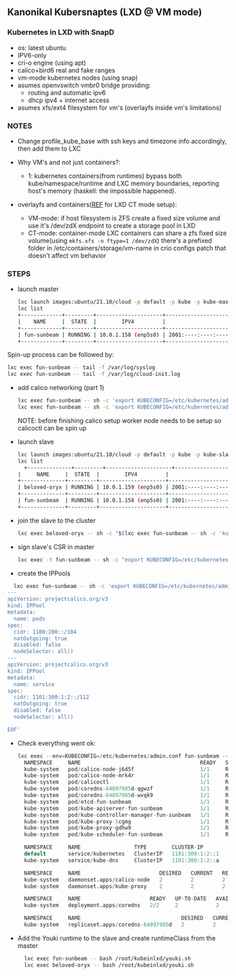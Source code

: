 ## Kanonikal Kubersnaptes (LXD @ VM mode)

### Kubernetes in LXD with SnapD 

* os: latest ubuntu
* IPV6-only
* cri-o engine (using apt)
* calico+bird6 real and fake ranges
* vm-mode kubernetes nodes (using snap)
* asumes openvswitch vmbr0 bridge providing: 
  *  routing and automatic ipv6
  *  dhcp ipv4 + internet access
* asumes xfs/ext4 filesystem for vm's (overlayfs inside vm's limitations)

### NOTES
- Change profile_kube_base with ssh keys and timezone info accordingly, then add them to LXC

- Why VM's and not just containers?:

  - 1: kubernetes containers(from runtimes) bypass both kube/namespace/runtime and LXC memory boundaries, reporting host's memory (haskell: the impossible happened).

- overlayfs and containers([REF](https://www.eclipse.org/che/docs/che-7/installation-guide/installing-che-on-minikube/) for LXD CT mode setup):

  - VM-mode: if host filesystem is ZFS create a fixed size volume and use it's /dev/zdX endpoint to create a storage pool in LXD
  - CT-mode: container-mode LXC containers can share a zfs fixed size volume(using `mkfs.xfs -n ftype=1 /dev/zdX`) there's a prefixed folder in /etc/containers/storage/vm-name in crio configs patch that doesn't affect vm behavior

### STEPS
* launch master
  ```sh
  lxc launch images:ubuntu/21.10/cloud -p default -p kube -p kube-master -p kube-vm --vm
  lxc list
  +-------------+---------+---------------------+--------------------------------------------------+-----------------+-----------+
  |    NAME     |  STATE  |        IPV4         |                      IPV6                        |      TYPE       | SNAPSHOTS |
  +-------------+---------+---------------------+--------------------------------------------------+-----------------+-----------+
  | fun-sunbeam | RUNNING | 10.0.1.158 (enp5s0) | 2001:----:----:----:----:----:----:d9bb (enp5s0) | VIRTUAL-MACHINE | 0         |
  +-------------+---------+---------------------+--------------------------------------------------+-----------------+-----------+
  ```
Spin-up process can be followed by:
```sh
lxc exec fun-sunbeam -- tail -f /var/log/syslog
lxc exec fun-sunbeam -- tail -f /var/log/cloud-init.log
```

* add calico networking (part 1)
  ```sh
  lxc exec fun-sunbeam -- sh -c 'export KUBECONFIG=/etc/kubernetes/admin.conf && snap install --classic kubectl && kubectl apply -f /root/kubeinlxd/calico.yaml'
  lxc exec fun-sunbeam -- sh -c 'export KUBECONFIG=/etc/kubernetes/admin.conf && kubectl apply -f https://docs.projectcalico.org/manifests/calicoctl.yaml'
  ```
  
  NOTE: before finishing calico setup worker node needs to be setup so calicoctl can be spin up
  
* launch slave
  ```sh
  lxc launch images:ubuntu/21.10/cloud -p default -p kube -p kube-slave -p kube-vm --vm
  lxc list
    +--------------+---------+---------------------+------------------------------------------------+-----------------+-----------+
  |     NAME     |  STATE  |        IPV4         |                      IPV6                        |      TYPE       | SNAPSHOTS |
  +--------------+---------+---------------------+--------------------------------------------------+-----------------+-----------+
  | beloved-oryx | RUNNING | 10.0.1.159 (enp5s0) | 2001:----:----:----:----:----:----:91f5 (enp5s0) | VIRTUAL-MACHINE | 0         |
  +--------------+---------+---------------------+--------------------------------------------------+-----------------+-----------+
  | fun-sunbeam  | RUNNING | 10.0.1.158 (enp5s0) | 2001:----:----:----:----:----:----:d9bb (enp5s0) | VIRTUAL-MACHINE | 0         |
  +--------------+---------+---------------------+--------------------------------------------------+-----------------+-----------+

  ```

* join the slave to the cluster
  ```sh
  lxc exec beloved-oryx -- sh -c "$(lxc exec fun-sunbeam -- sh -c 'kubeadm token create --print-join-command')"
  ```

* sign slave's CSR in master 
  ```sh
  lxc exec -t fun-sunbeam -- sh -c "export KUBECONFIG=/etc/kubernetes/admin.conf && kubectl get csr | grep Pending" | awk '{print $1}'| xargs -L1 lxc exec --env=KUBECONFIG=/etc/kubernetes/admin.conf fun-sunbeam -- /snap/bin/kubectl certificate approve
  ```

* create the IPPools
```sh
  lxc exec fun-sunbeam -- sh -c 'export KUBECONFIG=/etc/kubernetes/admin.conf && kubectl exec -ti -n kube-system calicoctl -- /calicoctl create -f - <<EOF
---
apiVersion: projectcalico.org/v3
kind: IPPool
metadata:
  name: pods
spec:
  cidr: 1100:200::/104
  natOutgoing: true
  disabled: false
  nodeSelector: all()
---
apiVersion: projectcalico.org/v3
kind: IPPool
metadata:
  name: service
spec:
  cidr: 1101:300:1:2::/112
  natOutgoing: true
  disabled: false
  nodeSelector: all()

EOF'
```

* Check everything went ok:
  ```verilog
  lxc exec --env=KUBECONFIG=/etc/kubernetes/admin.conf fun-sunbeam -- sh -c 'kubectl get all -Ao wide'
	NAMESPACE     NAME                                      READY   STATUS    RESTARTS      AGE   IP                                      NODE           NOMINATED NODE   READINESS GATES
	kube-system   pod/calico-node-j6d5f                     1/1     Running   0             87m   2001:----:----:----:----:----:----:d9bb   fun-sunbeam    <none>           <none>
	kube-system   pod/calico-node-mrk4r                     1/1     Running   0             64m   2001:----:----:----:----:----:----:91f5   beloved-oryx   <none>           <none>
	kube-system   pod/calicoctl                             1/1     Running   0             85m   2001:----:----:----:----:----:----:91f5   beloved-oryx   <none>           <none>
	kube-system   pod/coredns-64897985d-qgwzf               1/1     Running   0             88m   1100:200::3b:66c1                       fun-sunbeam    <none>           <none>
	kube-system   pod/coredns-64897985d-wvqk9               1/1     Running   0             88m   1100:200::3b:66c0                       fun-sunbeam    <none>           <none>
	kube-system   pod/etcd-fun-sunbeam                      1/1     Running   0             88m   2001:----:----:----:----:----:----:d9bb   fun-sunbeam    <none>           <none>
	kube-system   pod/kube-apiserver-fun-sunbeam            1/1     Running   0             88m   2001:----:----:----:----:----:----:d9bb   fun-sunbeam    <none>           <none>
	kube-system   pod/kube-controller-manager-fun-sunbeam   1/1     Running   2 (81m ago)   88m   2001:----:----:----:----:----:----:d9bb   fun-sunbeam    <none>           <none>
	kube-system   pod/kube-proxy-5cgmg                      1/1     Running   0             88m   2001:----:----:----:----:----:----:d9bb   fun-sunbeam    <none>           <none>
	kube-system   pod/kube-proxy-gdhw9                      1/1     Running   0             64m   2001:----:----:----:----:----:----:91f5   beloved-oryx   <none>           <none>
	kube-system   pod/kube-scheduler-fun-sunbeam            1/1     Running   2 (81m ago)   88m   2001:----:----:----:----:----:----:d9bb   fun-sunbeam    <none>           <none>

	NAMESPACE     NAME                 TYPE        CLUSTER-IP        EXTERNAL-IP   PORT(S)                  AGE   SELECTOR
	default       service/kubernetes   ClusterIP   1101:300:1:2::1   <none>        443/TCP                  88m   <none>
	kube-system   service/kube-dns     ClusterIP   1101:300:1:2::a   <none>        53/UDP,53/TCP,9153/TCP   88m   k8s-app=kube-dns

	NAMESPACE     NAME                         DESIRED   CURRENT   READY   UP-TO-DATE   AVAILABLE   NODE SELECTOR            AGE   CONTAINERS    IMAGES                          SELECTOR
	kube-system   daemonset.apps/calico-node   2         2         2       2            2           kubernetes.io/os=linux   87m   calico-node   docker.io/calico/node:v3.21.2   k8s-app=calico-node
	kube-system   daemonset.apps/kube-proxy    2         2         2       2            2           kubernetes.io/os=linux   88m   kube-proxy    k8s.gcr.io/kube-proxy:v1.23.0   k8s-app=kube-proxy

	NAMESPACE     NAME                      READY   UP-TO-DATE   AVAILABLE   AGE   CONTAINERS   IMAGES                              SELECTOR
	kube-system   deployment.apps/coredns   2/2     2            2           88m   coredns      k8s.gcr.io/coredns/coredns:v1.8.6   k8s-app=kube-dns

	NAMESPACE     NAME                                DESIRED   CURRENT   READY   AGE   CONTAINERS   IMAGES                              SELECTOR
	kube-system   replicaset.apps/coredns-64897985d   2         2         2       88m   coredns      k8s.gcr.io/coredns/coredns:v1.8.6   k8s-app=kube-dns,pod-template-hash=64897985d
  ```

* Add the Youki runtime to the slave and create runtimeClass from the master
  ```sh
    lxc exec fun-sunbeam -- bash /root/kubeinlxd/youki.sh
    lxc exec beloved-oryx -- bash /root/kubeinlxd/youki.sh
  ```
